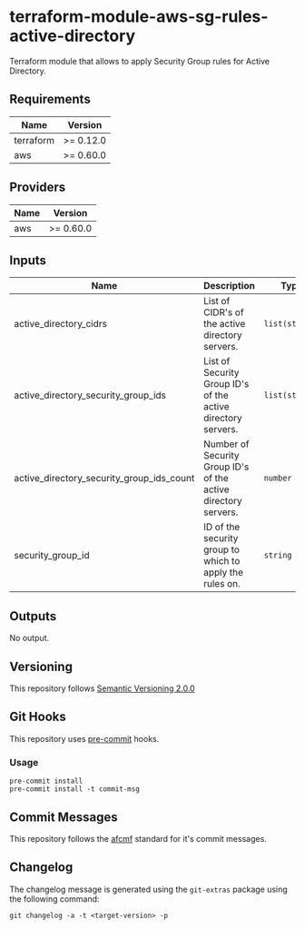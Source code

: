 # terraform-module-aws-sg-rules-active-directory

Terraform module that allows to apply Security Group rules for Active Directory.

<!-- BEGINNING OF PRE-COMMIT-TERRAFORM DOCS HOOK -->
## Requirements

| Name | Version |
|------|---------|
| terraform | >= 0.12.0 |
| aws | >= 0.60.0 |

## Providers

| Name | Version |
|------|---------|
| aws | >= 0.60.0 |

## Inputs

| Name | Description | Type | Default | Required |
|------|-------------|------|---------|:--------:|
| active\_directory\_cidrs | List of CIDR's of the active directory servers. | `list(string)` | `[]` | no |
| active\_directory\_security\_group\_ids | List of Security Group ID's of the active directory servers. | `list(string)` | `[]` | no |
| active\_directory\_security\_group\_ids\_count | Number of Security Group ID's of the active directory servers. | `number` | `0` | no |
| security\_group\_id | ID of the security group to which to apply the rules on. | `string` | n/a | yes |

## Outputs

No output.

<!-- END OF PRE-COMMIT-TERRAFORM DOCS HOOK -->

## Versioning
This repository follows [Semantic Versioning 2.0.0](https://semver.org/)

## Git Hooks
This repository uses [pre-commit](https://pre-commit.com/) hooks.

### Usage

```
pre-commit install
pre-commit install -t commit-msg
```

## Commit Messages

This repository follows the [afcmf](https://scm.dazzlingwrench.fxinnovation.com/fxinnovation-public/pre-commit-afcmf) standard for it's commit messages.

## Changelog

The changelog message is generated using the `git-extras` package using the following command:
```
git changelog -a -t <target-version> -p
```
